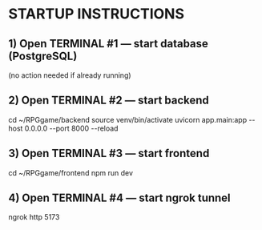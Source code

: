 # STARTUP INSTRUCTIONS

## 1) Open TERMINAL #1 — start database (PostgreSQL)
(no action needed if already running)

## 2) Open TERMINAL #2 — start backend
cd ~/RPGgame/backend
source venv/bin/activate
uvicorn app.main:app --host 0.0.0.0 --port 8000 --reload

## 3) Open TERMINAL #3 — start frontend
cd ~/RPGgame/frontend
npm run dev

## 4) Open TERMINAL #4 — start ngrok tunnel
ngrok http 5173
